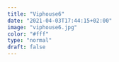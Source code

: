 ```yaml
---
title: "Viphouse6"
date: "2021-04-03T17:44:15+02:00"
image: "viphouse6.jpg"
color: "#fff"
type: "normal"
draft: false
---
```

